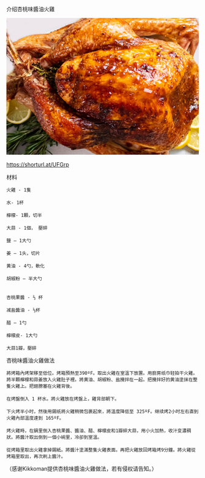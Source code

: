 介绍杏桃味醬油火雞


![介绍杏桃味醬油火雞](https://github.com/ywangnccu/ywang/blob/main/images/Turkey.jpg)

https://shorturl.at/UFGrp

材料

    火雞 - 1隻

    水- 1杯

    檸檬- 1顆，切半

    大蒜 - 1個， 壓碎

    鹽 – 1大勺

    姜 – 1头，切片

    黄油 - 4勺，軟化

    胡椒粉 – 半大勺


    杏桃果醬 - ⅔ 杯

    减盐醬油 - ⅓杯

    醋 – 1勺

    檸檬皮- 1大勺

    大蒜1瓣，壓碎

 

杏桃味醬油火雞做法

    將烤箱內烤架移至低位。烤箱預熱至390ºF。取出火雞在室溫下放置。用廚房纸巾轻拍干火雞。
    將半顆檸檬和蒜姜放入火雞肚子裡。將黄油、胡椒粉、盐攪拌在一起。把攪拌好的黄油塗抹在整隻火雞上。把翅膀塞在火雞背後。

    在烤盤倒入 1 杯水。將火雞放在烤盤上，雞背部朝下。

    下火烤半小时，然後用錫纸將火雞稍微包裹起來，將溫度降低至 325ºF。继续烤2小时左右直到火雞內部溫度達到 165ºF。

    烤火雞時，在鍋里倒入杏桃果醬、醬油、醋、檸檬皮和1瓣碎大蒜，用小火加熱，收汁变濃稠狀。將醬汁取出倒到一個小碗里，冷卻到室溫。

    從烤箱里取出火雞拿掉錫紙。將醬汁塗滿整隻火雞表面。再把火雞放回烤箱烤9分鐘。將火雞從烤箱里取出，再次刷上醬汁。

（感谢Kikkoman提供杏桃味醬油火雞做法，若有侵权请告知。）
